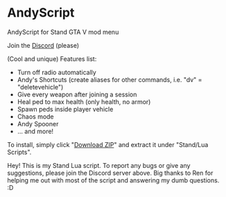 # AndyScript
AndyScript for Stand GTA V mod menu

Join the [Discord](https://discord.gg/9vzATnaM9c) (please)

(Cool and unique) Features list:
- Turn off radio automatically
- Andy's Shortcuts (create aliases for other commands, i.e. "dv" = "deletevehicle")
- Give every weapon after joining a session
- Heal ped to max health (only health, no armor)
- Spawn peds inside player vehicle
- Chaos mode
- Andy Spooner
- ... and more!

To install, simply click "[Download ZIP](https://github.com/Lancito01/AndyScript/archive/refs/heads/main.zip)" and extract it under "Stand/Lua Scripts".

Hey! This is my Stand Lua script. To report any bugs or give any suggestions, please join the Discord server above. Big thanks to Ren for helping me out with most of the script and answering my dumb questions. :D
